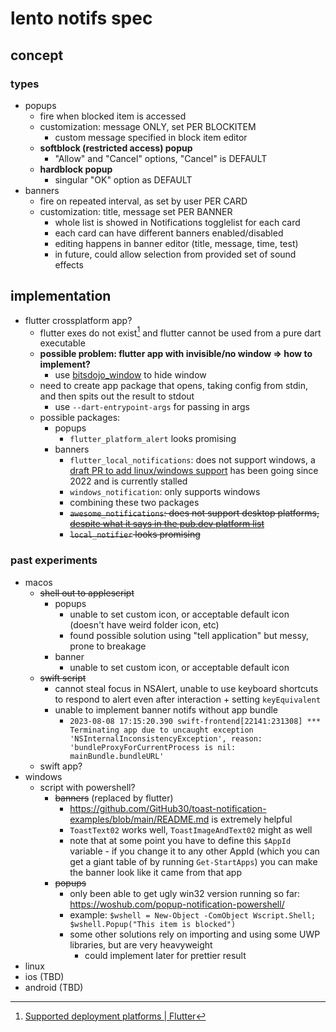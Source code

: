 # lento notifs spec

## concept

### types

- popups
  - fire when blocked item is accessed
  - customization: message ONLY, set PER BLOCKITEM
    - custom message specified in block item editor
  - **softblock (restricted access) popup**
    - "Allow" and "Cancel" options, "Cancel" is DEFAULT
  - **hardblock popup**
    - singular "OK" option as DEFAULT
- banners
  - fire on repeated interval, as set by user PER CARD
  - customization: title, message set PER BANNER
    - whole list is showed in Notifications togglelist for each card
    - each card can have different banners enabled/disabled
    - editing happens in banner editor (title, message, time, test)
    - in future, could allow selection from provided set of sound effects

## implementation

- flutter crossplatform app?
  - flutter exes do not exist[^1] and flutter cannot be used from a pure dart executable
  - **possible problem: flutter app with invisible/no window => how to implement?**
    - use [bitsdojo_window](https://pub.dev/packages/bitsdojo_window) to hide window
  - need to create app package that opens, taking config from stdin, and then spits out the result to stdout
    - use `--dart-entrypoint-args` for passing in args
  - possible packages:
    - popups
      - `flutter_platform_alert` looks promising
    - banners
      - `flutter_local_notifications`: does not support windows, a [draft PR to add linux/windows support](https://github.com/MaikuB/flutter_local_notifications/pull/1473) has been going since 2022 and is currently stalled
      - `windows_notification`: only supports windows
      - combining these two packages
      - ~~`awesome_notifications`: does not support desktop platforms, [despite what it says in the pub.dev platform list](https://github.com/rafaelsetragni/awesome_notifications/issues/637)~~
      - ~~`local_notifier` looks promising~~

### past experiments

- macos
  - ~~shell out to applescript~~
    - popups
      - unable to set custom icon, or acceptable default icon (doesn't have weird folder icon, etc)
      - found possible solution using "tell application" but messy, prone to breakage
    - banner
      - unable to set custom icon, or acceptable default icon
  - ~~swift script~~
    - cannot steal focus in NSAlert, unable to use keyboard shortcuts to respond to alert even after interaction + setting `keyEquivalent`
    - unable to implement banner notifs without app bundle
      - `2023-08-08 17:15:20.390 swift-frontend[22141:231308] *** Terminating app due to uncaught exception 'NSInternalInconsistencyException', reason: 'bundleProxyForCurrentProcess is nil: mainBundle.bundleURL'`
  - swift app?
- windows
  - script with powershell?
    - ~~banners~~ (replaced by flutter)
      - https://github.com/GitHub30/toast-notification-examples/blob/main/README.md is extremely helpful
      - `ToastText02` works well, `ToastImageAndText02` might as well
      - note that at some point you have to define this `$AppId` variable - if you change it to any other AppId (which you can get a giant table of by running `Get-StartApps`) you can make the banner look like it came from that app
    - ~~popups~~
      - only been able to get ugly win32 version running so far: https://woshub.com/popup-notification-powershell/
      - example: `$wshell = New-Object -ComObject Wscript.Shell; $wshell.Popup("This item is blocked")`
      - some other solutions rely on importing and using some UWP libraries, but are very heavyweight
        - could implement later for prettier result
- linux
- ios (TBD)
- android (TBD)

[^1]: [Supported deployment platforms | Flutter](https://docs.flutter.dev/reference/supported-platforms#deploying-flutter)
